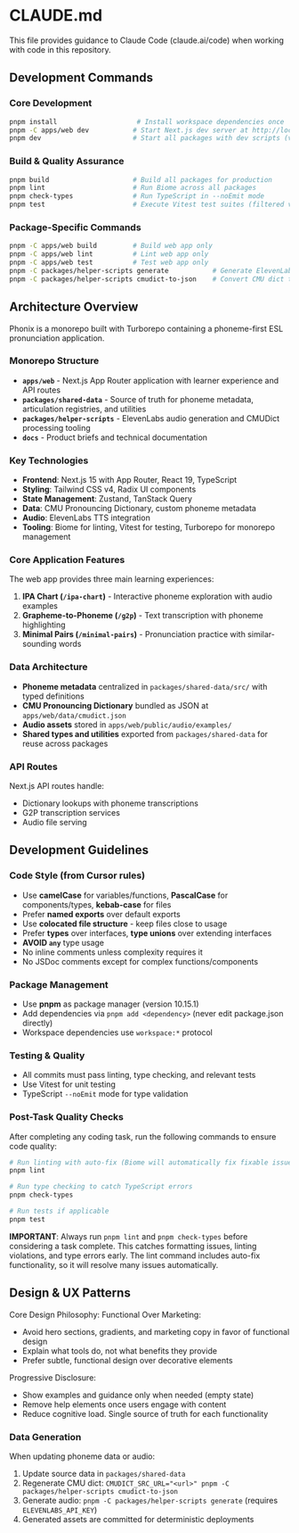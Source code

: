 # CLAUDE.md

This file provides guidance to Claude Code (claude.ai/code) when working with code in this repository.

## Development Commands

### Core Development
```bash
pnpm install                    # Install workspace dependencies once
pnpm -C apps/web dev           # Start Next.js dev server at http://localhost:3000
pnpm dev                       # Start all packages with dev scripts (via Turborepo)
```

### Build & Quality Assurance
```bash
pnpm build                     # Build all packages for production
pnpm lint                      # Run Biome across all packages
pnpm check-types               # Run TypeScript in --noEmit mode
pnpm test                      # Execute Vitest test suites (filtered via Turborepo)
```

### Package-Specific Commands
```bash
pnpm -C apps/web build         # Build web app only
pnpm -C apps/web lint          # Lint web app only
pnpm -C apps/web test          # Test web app only
pnpm -C packages/helper-scripts generate           # Generate ElevenLabs audio
pnpm -C packages/helper-scripts cmudict-to-json    # Convert CMU dict to JSON
```

## Architecture Overview

Phonix is a monorepo built with Turborepo containing a phoneme-first ESL pronunciation application.

### Monorepo Structure
- **`apps/web`** - Next.js App Router application with learner experience and API routes
- **`packages/shared-data`** - Source of truth for phoneme metadata, articulation registries, and utilities
- **`packages/helper-scripts`** - ElevenLabs audio generation and CMUDict processing tooling
- **`docs`** - Product briefs and technical documentation

### Key Technologies
- **Frontend**: Next.js 15 with App Router, React 19, TypeScript
- **Styling**: Tailwind CSS v4, Radix UI components
- **State Management**: Zustand, TanStack Query
- **Data**: CMU Pronouncing Dictionary, custom phoneme metadata
- **Audio**: ElevenLabs TTS integration
- **Tooling**: Biome for linting, Vitest for testing, Turborepo for monorepo management

### Core Application Features
The web app provides three main learning experiences:
1. **IPA Chart (`/ipa-chart`)** - Interactive phoneme exploration with audio examples
2. **Grapheme-to-Phoneme (`/g2p`)** - Text transcription with phoneme highlighting
3. **Minimal Pairs (`/minimal-pairs`)** - Pronunciation practice with similar-sounding words

### Data Architecture
- **Phoneme metadata** centralized in `packages/shared-data/src/` with typed definitions
- **CMU Pronouncing Dictionary** bundled as JSON at `apps/web/data/cmudict.json`
- **Audio assets** stored in `apps/web/public/audio/examples/`
- **Shared types and utilities** exported from `packages/shared-data` for reuse across packages

### API Routes
Next.js API routes handle:
- Dictionary lookups with phoneme transcriptions
- G2P transcription services
- Audio file serving

## Development Guidelines

### Code Style (from Cursor rules)
- Use **camelCase** for variables/functions, **PascalCase** for components/types, **kebab-case** for files
- Prefer **named exports** over default exports
- Use **colocated file structure** - keep files close to usage
- Prefer **types** over interfaces, **type unions** over extending interfaces
- **AVOID `any`** type usage
- No inline comments unless complexity requires it
- No JSDoc comments except for complex functions/components

### Package Management
- Use **pnpm** as package manager (version 10.15.1)
- Add dependencies via `pnpm add <dependency>` (never edit package.json directly)
- Workspace dependencies use `workspace:*` protocol

### Testing & Quality
- All commits must pass linting, type checking, and relevant tests
- Use Vitest for unit testing
- TypeScript `--noEmit` mode for type validation

### Post-Task Quality Checks
After completing any coding task, run the following commands to ensure code quality:
```bash
# Run linting with auto-fix (Biome will automatically fix fixable issues)
pnpm lint

# Run type checking to catch TypeScript errors
pnpm check-types

# Run tests if applicable
pnpm test
```

**IMPORTANT**: Always run `pnpm lint` and `pnpm check-types` before considering a task complete. This catches formatting issues, linting violations, and type errors early. The lint command includes auto-fix functionality, so it will resolve many issues automatically.

## Design & UX Patterns

Core Design Philosophy: Functional Over Marketing:
- Avoid hero sections, gradients, and marketing copy in favor of functional design
- Explain what tools do, not what benefits they provide
- Prefer subtle, functional design over decorative elements

Progressive Disclosure:
- Show examples and guidance only when needed (empty state)
- Remove help elements once users engage with content
- Reduce cognitive load. Single source of truth for each functionality

### Data Generation
When updating phoneme data or audio:
1. Update source data in `packages/shared-data`
2. Regenerate CMU dict: `CMUDICT_SRC_URL="<url>" pnpm -C packages/helper-scripts cmudict-to-json`
3. Generate audio: `pnpm -C packages/helper-scripts generate` (requires `ELEVENLABS_API_KEY`)
4. Generated assets are committed for deterministic deployments